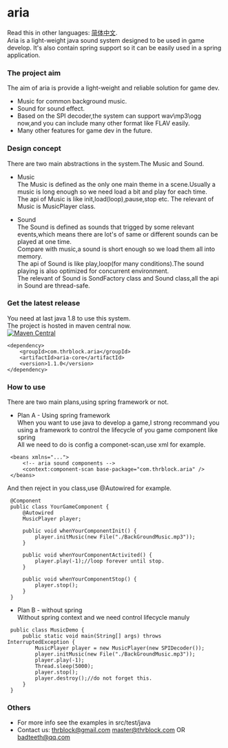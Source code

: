 # aria   
Read this in other languages: [简体中文](https://github.com/thrblock/aria/blob/master/README.zh-cn.md).   
Aria is a light-weight java sound system designed to be used in game develop.
It's also contain spring support so it can be easily used in a spring application.

### The project aim
The aim of aria is provide a light-weight and reliable solution for game dev.
 * Music for common background music.   
 * Sound for sound effect.   
 * Based on the SPI decoder,the system can support wav\mp3\ogg now,and you can include many other format like FLAV easily.   
 * Many other features for game dev in the future.   
 
### Design concept   
There are two main abstractions in the system.The Music and Sound.   
    
 * Music   
The Music is defined as the only one main theme in a scene.Usually a music is long enough so we need load a bit and play for each time.   
The api of Music is like init,load(loop),pause,stop etc.
The relevant of Music is MusicPlayer class.   
    
 * Sound   
The Sound is defined as sounds that trigged by some relevant events,which means there are lot's of same or different sounds can be played at one time.   
Compare with music,a sound is short enough so we load them all into memory.   
The api of Sound is like play,loop(for many conditions).The sound playing is also optimized for concurrent environment.   
The relevant of Sound is SondFactory class and Sound class,all the api in Sound are thread-safe.   
    
### Get the latest release   
You need at last java 1.8 to use this system.   
The project is hosted in maven central now.   
[![Maven Central](https://maven-badges.herokuapp.com/maven-central/com.thrblock.aria/aria-core/badge.svg)](https://maven-badges.herokuapp.com/maven-central/com.thrblock.aria/aria-core/)   
```
<dependency>
    <groupId>com.thrblock.aria</groupId>
    <artifactId>aria-core</artifactId>
    <version>1.1.0</version>
</dependency>
```   

### How to use
 There are two main plans,using spring framework or not.   
 * Plan A - Using spring framework   
 When you want to use java to develop a game,I strong recommand you using a framework to control the lifecycle of you game component like spring   
 All we need to do is config a componet-scan,use xml for example.
```   
 <beans xmlns="...">
     <!-- aria sound components -->
     <context:component-scan base-package="com.thrblock.aria" />
 </beans>
```   
 And then reject in you class,use @Autowired for example.   
```   
 @Component
 public class YourGameComponent {
     @Autowired
     MusicPlayer player;
        
     public void whenYourComponentInit() {
         player.initMusic(new File("./BackGroundMusic.mp3"));
     }
     
     public void whenYourComponentActivited() {
         player.play(-1);//loop forever until stop.
     }
     
     public void whenYourComponentStop() {
         player.stop();
     }
 }
```   

 * Plan B - without spring   
 Without spring context and we need control lifecycle manuly   
```   
 public class MusicDemo {
     public static void main(String[] args) throws InterruptedException {
         MusicPlayer player = new MusicPlayer(new SPIDecoder());
         player.initMusic(new File("./BackGroundMusic.mp3"));
         player.play(-1);
         Thread.sleep(5000);
         player.stop();
         player.destroy();//do not forget this.
     }
 }
```   
 
### Others
 * For more info see the examples in src/test/java   
 * Contact us: thrblock@gmail.com master@thrblock.com OR badteeth@qq.com   
 
 